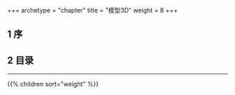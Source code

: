 +++
archetype = "chapter"
title = "模型3D"
weight = 8
+++

## 1 序

## 2 目录
<hr>
{{% children sort="weight" %}}
